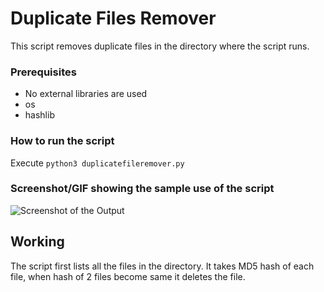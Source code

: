 # Duplicate Files Remover

This script removes duplicate files in the directory where the script runs.

### Prerequisites

- No external libraries are used
- os
- hashlib

### How to run the script

Execute `python3 duplicatefileremover.py`

### Screenshot/GIF showing the sample use of the script

![Screenshot of the Output](Screenshot.png)

## Working

The script first lists all the files in the directory. It takes MD5 hash of each file, when hash of 2 files become same it deletes the file.
